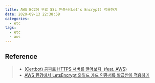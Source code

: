 ```yaml
---
title: AWS EC2에 무료 SSL 인증서(Let's Encrypt) 적용하기
date: 2020-09-13 22:38:58
categories:
  - etc
tags:
  - etc
  - aws
---
```


## Reference

> - [(Certbot) 공짜로 HTTPS 서버를 열어보자. (feat. AWS)](https://perfectacle.github.io/2017/10/05/letsencrypt-with-certbot-feat-aws/)
> - [AWS 환경에서 LetsEncrypt 와일드 카드 인증서를 발급받아 적용하기](https://cydin.tistory.com/7)
